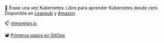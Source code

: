 📖 Érase una vez Kubernetes: Libro para aprender Kubernetes desde cero. Disponible en [Leanpub](http://bit.ly/36TkUYC) y [Amazon](https://amzn.to/2Cng0Jr).

📫 [mmorejon.io](https://mmorejon.io)

📽️ [Primeros pasos en GitOps](https://www.youtube.com/watch?v=KlUjaPZrz9c&t=3043s)
<!--
**mmorejon/mmorejon** is a ✨ _special_ ✨ repository because its `README.md` (this file) appears on your GitHub profile.

Here are some ideas to get you started:

- 🔭 I’m currently working on ...
- 🌱 I’m currently learning ...
- 👯 I’m looking to collaborate on ...
- 🤔 I’m looking for help with ...
- 💬 Ask me about ...
- 📫 How to reach me: ...
- 😄 Pronouns: ...
- ⚡ Fun fact: ...
-->
